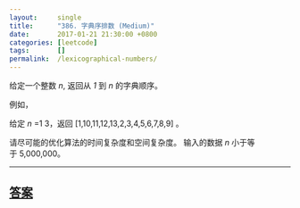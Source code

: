 ```yaml
---
layout:     single
title:      "386. 字典序排数 (Medium)"
date:       2017-01-21 21:30:00 +0800
categories: [leetcode]
tags:       []
permalink:  /lexicographical-numbers/
---
```


<p>给定一个整数&nbsp;<em>n</em>, 返回从&nbsp;<em>1&nbsp;</em>到&nbsp;<em>n&nbsp;</em>的字典顺序。</p>

<p>例如，</p>

<p>给定 <em>n</em> =1 3，返回 [1,10,11,12,13,2,3,4,5,6,7,8,9] 。</p>

<p>请尽可能的优化算法的时间复杂度和空间复杂度。 输入的数据&nbsp;<em>n&nbsp;</em>小于等于&nbsp;5,000,000。</p>

---

## [答案](https://github.com/openset/leetcode/tree/master/problems/lexicographical-numbers)

